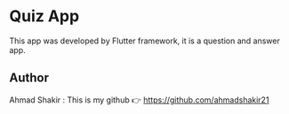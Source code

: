 # Quiz App

 This app was developed by Flutter framework, it is a question and answer app.

## Author

 Ahmad Shakir : This is my github :point_right: https://github.com/ahmadshakir21
